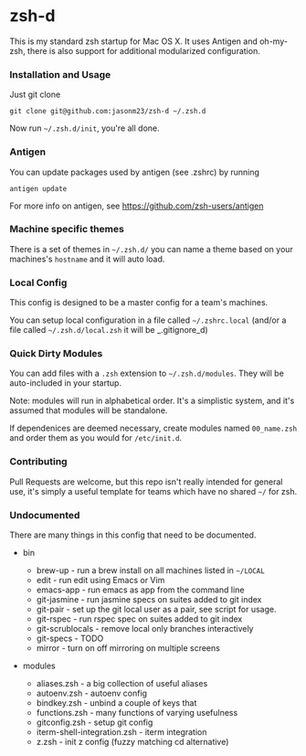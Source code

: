 # zsh-d

This is my standard zsh startup for Mac OS X. It uses Antigen and
oh-my-zsh, there is also support for additional modularized
configuration.

### Installation and Usage

Just git clone

    git clone git@github.com:jasonm23/zsh-d ~/.zsh.d

Now run `~/.zsh.d/init`, you're all done.

### Antigen

You can update packages used by antigen (see .zshrc) by running

    antigen update

For more info on antigen, see https://github.com/zsh-users/antigen

### Machine specific themes

There is a set of themes in `~/.zsh.d/` you can name a theme based on
your machines's `hostname` and it will auto load.

### Local Config

This config is designed to be a master config for a team's machines.

You can setup local configuration in a file called `~/.zshrc.local` (and/or
a file called `~/.zsh.d/local.zsh` it will be _.gitignore_d)

### Quick Dirty Modules

You can add files with a `.zsh` extension to `~/.zsh.d/modules`.
They will be auto-included in your startup.

Note: modules will run in alphabetical order. It's a simplistic system, and
it's assumed that modules will be standalone.

If dependenices are deemed necessary, create modules named
`00_name.zsh` and order them as you would for `/etc/init.d`.

### Contributing

Pull Requests are welcome, but this repo isn't really intended for general use, it's simply a useful template for teams which have no shared `~/` for zsh.

### Undocumented

There are many things in this config that need to be documented.

- bin
    - brew-up - run a brew install on all machines listed in `~/LOCAL`
    - edit - run edit using Emacs or Vim
    - emacs-app - run emacs as app from the command line
    - git-jasmine - run jasmine specs on suites added to git index
    - git-pair - set up the git local user as a pair, see script for usage.
    - git-rspec - run rspec spec on suites added to git index
    - git-scrublocals - remove local only branches interactively
    - git-specs - TODO
    - mirror - turn on off mirroring on multiple screens

- modules
    - aliases.zsh - a big collection of useful aliases
    - autoenv.zsh - autoenv config
    - bindkey.zsh - unbind a couple of keys that
    - functions.zsh - many functions of varying usefulness
    - gitconfig.zsh - setup git config
    - iterm-shell-integration.zsh - iterm integration
    - z.zsh - init z config (fuzzy matching cd alternative)
